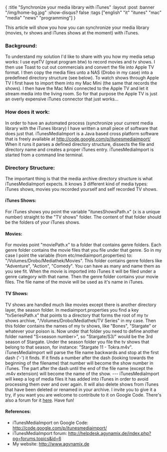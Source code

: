 {
  :title "Synchronize your media library with iTunes"
  :layout :post
  :banner "/img/home-bg.jpg"
  :show-disqus? false
  :tags ["english" "it" "itunes" "mac" "media" "news" "programming"]
}

This article will show you how you can synchronize your media library (movies, tv shows and iTunes shows at the moment) with iTunes.

### Background:

To understand my solution I'd like to share with you how my media setup works: I use eyeTV (great program btw) to record movies and tv shows. I then use Toast to cut out commercials and convert the file into Apple TV format. I then copy the media files unto a NAS (Drobo in my case) into a predefined directory structure (see below). To watch shows through Apple TV I first have to import them into my Mac Mini (the same that records the shows). I then have the Mac Mini connected to the Apple TV and let it stream media into the living room. So for that purpose the Apple TV is just an overly expensive iTunes connector that just works...

### How does it work:

In order to have an automated process (synchronize your current media library with the iTunes library) I have written a small piece of software that does just that. iTunesMediaImport is a Java based cross platform software that is freely available at <http://code.google.com/p/itunesmediaimport/> When it runs it parses a defined directory structure, dissects the file and directory name and creates a proper iTunes entry. iTunesMediaImport is started from a command line terminal.

### Directory Structure:

The important thing is that the media archive directory structure is what iTunesMediaImport expects. It knows 3 different kind of media types: iTunes shows, movies you recorded yourself and self recorded TV shows.

#### iTunes Shows:

For iTunes shows you point the variable "itunesShowsPath.x" (x is a unique number) straight to the "TV shows" folder. The content of that folder should be the folders of your iTunes shows.

#### Movies:

For movies point "moviePath.x" to a folder that contains genre folders. Each genre folder contains the movie files that you file under that genre. So in my case I point the variable (from etc/mediaimport.properties) to: "/Volumes/Drobo/Mediathek/Movies". This folder contains genre folders like "Adventure", "Action", "Comedy". You can have as many and name them as you see fit. When the movie is imported into iTunes it will be filed under a genre category with that name. Then the genre folder contains your movie files. The file name of the movie will be used as it's name in iTunes.

#### TV Shows:

TV shows are handled much like movies except there is another directory layer, the season folder. In mediaimport.properties you find a key "tvSeriesPath.x" that points to a directory that forms the root of my tv shows archive, "/Volumes/Drobo/Mediathek/TV Series" in my case. Then this folder contains the names of my tv shows, like "Bones", "Stargate" or whatever your poison is. Now under that folder you need to define another folder named "S&lt;season number&gt;", so "Stargate/S3/" would be the 3rd season of Stargate. Under the season folder you file the tv shows that belong to that season, for instance: "Stargate 11 - Tokra.m4v". iTunesMediaImport will parse the file name backwards and stop at the first dash ('-') it finds. If it finds a number after the dash (looking towards the beginning of the filename) that number will become the show number in iTunes. The part after the dash until the end of the file name (except the .m4v extension) will become the name of the show. --- iTunesMediaImport will keep a log of media files it has added into iTunes in order to avoid processing them over and over again. It will also delete shows from iTunes that have been deleted or renamed in your archive. I invite you to give it a try, if you want you are welcome to contribute to it on Google Code. There's also a forum for it [here](http://helpdesk.agynamix.de/index.php?pg=forums.topics&id=6). Have fun!

#### References:

-   iTunesMediaImport on Google Code: <http://code.google.com/p/itunesmediaimport/>
-   iTunesMediaImport forum: <http://helpdesk.agynamix.de/index.php?pg=forums.topics&id=6>
-   My website: <http://www.agynamix.de>

